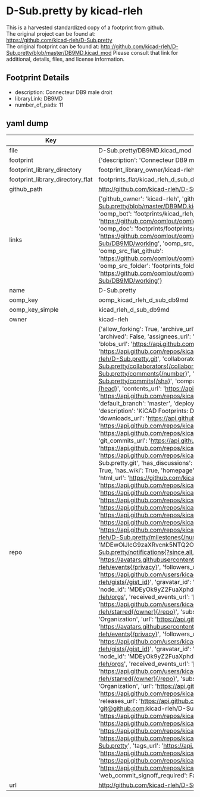 # D-Sub.pretty by kicad-rleh  
This is a harvested standardized copy of a footprint from github.  
The original project can be found at:  
https://github.com/kicad-rleh/D-Sub.pretty  
The original footprint can be found at:
http://github.com/kicad-rleh/D-Sub.pretty/blob/master/DB9MD.kicad_mod
Please consult that link for additional, details, files, and license information.  
## Footprint Details
* description: Connecteur DB9 male droit  
* libraryLink: DB9MD  
* number_of_pads: 11  
## yaml dump  
| Key | Value |  
| --- | --- |  
| file | D-Sub.pretty/DB9MD.kicad_mod |  
| footprint | {'description': 'Connecteur DB9 male droit', 'libraryLink': 'DB9MD', 'number_of_pads': 11} |  
| footprint_library_directory | footprint_library_owner/kicad-rleh_D-Sub.pretty |  
| footprint_library_directory_flat | footprints_flat/kicad_rleh_d_sub_db9md/working |  
| github_path | http://github.com/kicad-rleh/D-Sub.pretty/blob/master/DB9MD.kicad_mod |  
| links | {'github_owner': 'kicad-rleh', 'github_repo_name': 'D-Sub.pretty', 'github_src': 'http://github.com/kicad-rleh/D-Sub.pretty/blob/master/DB9MD.kicad_mod', 'github_src_repo': 'https://github.com/kicad-rleh/D-Sub.pretty', 'oomp_bot': 'footprints/kicad_rleh_d_sub_db9md/working', 'oomp_bot_github': 'https://github.com/oomlout/oomlout_oomp_footprint_bot/tree/main/footprints/kicad_rleh_d_sub_db9md/working', 'oomp_doc': 'footprints/footprints/kicad-rleh/D-Sub/DB9MD/working/', 'oomp_doc_github': 'https://github.com/oomlout/oomlout_oomp_footprint_doc/tree/main/footprints/footprints/kicad-rleh/D-Sub/DB9MD/working', 'oomp_src_flat': 'footprints_flat/footprints_flat/kicad_rleh_d_sub_db9md/working', 'oomp_src_flat_github': 'https://github.com/oomlout/oomlout_oomp_footprint_src/tree/main/footprints_flat/kicad_rleh_d_sub_db9md/working', 'oomp_src_folder': 'footprints_folder/footprints_folder/kicad-rleh/D-Sub/DB9MD/working', 'oomp_src_folder_github': 'https://github.com/oomlout/oomlout_oomp_footprint_src/tree/main/footprints_folder/kicad-rleh/D-Sub/DB9MD/working'} |  
| name | D-Sub.pretty |  
| oomp_key | oomp_kicad_rleh_d_sub_db9md |  
| oomp_key_simple | kicad_rleh_d_sub_db9md |  
| owner | kicad-rleh |  
| repo | {'allow_forking': True, 'archive_url': 'https://api.github.com/repos/kicad-rleh/D-Sub.pretty/{archive_format}{/ref}', 'archived': False, 'assignees_url': 'https://api.github.com/repos/kicad-rleh/D-Sub.pretty/assignees{/user}', 'blobs_url': 'https://api.github.com/repos/kicad-rleh/D-Sub.pretty/git/blobs{/sha}', 'branches_url': 'https://api.github.com/repos/kicad-rleh/D-Sub.pretty/branches{/branch}', 'clone_url': 'https://github.com/kicad-rleh/D-Sub.pretty.git', 'collaborators_url': 'https://api.github.com/repos/kicad-rleh/D-Sub.pretty/collaborators{/collaborator}', 'comments_url': 'https://api.github.com/repos/kicad-rleh/D-Sub.pretty/comments{/number}', 'commits_url': 'https://api.github.com/repos/kicad-rleh/D-Sub.pretty/commits{/sha}', 'compare_url': 'https://api.github.com/repos/kicad-rleh/D-Sub.pretty/compare/{base}...{head}', 'contents_url': 'https://api.github.com/repos/kicad-rleh/D-Sub.pretty/contents/{+path}', 'contributors_url': 'https://api.github.com/repos/kicad-rleh/D-Sub.pretty/contributors', 'created_at': '2017-06-26T16:44:58Z', 'default_branch': 'master', 'deployments_url': 'https://api.github.com/repos/kicad-rleh/D-Sub.pretty/deployments', 'description': 'KiCAD Footprints: D-Sub Connectors with mechanical dimensions on Silkscreen', 'disabled': False, 'downloads_url': 'https://api.github.com/repos/kicad-rleh/D-Sub.pretty/downloads', 'events_url': 'https://api.github.com/repos/kicad-rleh/D-Sub.pretty/events', 'fork': False, 'forks': 0, 'forks_count': 0, 'forks_url': 'https://api.github.com/repos/kicad-rleh/D-Sub.pretty/forks', 'full_name': 'kicad-rleh/D-Sub.pretty', 'git_commits_url': 'https://api.github.com/repos/kicad-rleh/D-Sub.pretty/git/commits{/sha}', 'git_refs_url': 'https://api.github.com/repos/kicad-rleh/D-Sub.pretty/git/refs{/sha}', 'git_tags_url': 'https://api.github.com/repos/kicad-rleh/D-Sub.pretty/git/tags{/sha}', 'git_url': 'git://github.com/kicad-rleh/D-Sub.pretty.git', 'has_discussions': False, 'has_downloads': True, 'has_issues': True, 'has_pages': False, 'has_projects': True, 'has_wiki': True, 'homepage': None, 'hooks_url': 'https://api.github.com/repos/kicad-rleh/D-Sub.pretty/hooks', 'html_url': 'https://github.com/kicad-rleh/D-Sub.pretty', 'id': 95468046, 'is_template': False, 'issue_comment_url': 'https://api.github.com/repos/kicad-rleh/D-Sub.pretty/issues/comments{/number}', 'issue_events_url': 'https://api.github.com/repos/kicad-rleh/D-Sub.pretty/issues/events{/number}', 'issues_url': 'https://api.github.com/repos/kicad-rleh/D-Sub.pretty/issues{/number}', 'keys_url': 'https://api.github.com/repos/kicad-rleh/D-Sub.pretty/keys{/key_id}', 'labels_url': 'https://api.github.com/repos/kicad-rleh/D-Sub.pretty/labels{/name}', 'language': None, 'languages_url': 'https://api.github.com/repos/kicad-rleh/D-Sub.pretty/languages', 'license': None, 'merges_url': 'https://api.github.com/repos/kicad-rleh/D-Sub.pretty/merges', 'milestones_url': 'https://api.github.com/repos/kicad-rleh/D-Sub.pretty/milestones{/number}', 'mirror_url': None, 'name': 'D-Sub.pretty', 'network_count': 0, 'node_id': 'MDEwOlJlcG9zaXRvcnk5NTQ2ODA0Ng==', 'notifications_url': 'https://api.github.com/repos/kicad-rleh/D-Sub.pretty/notifications{?since,all,participating}', 'open_issues': 0, 'open_issues_count': 0, 'organization': {'avatar_url': 'https://avatars.githubusercontent.com/u/21282019?v=4', 'events_url': 'https://api.github.com/users/kicad-rleh/events{/privacy}', 'followers_url': 'https://api.github.com/users/kicad-rleh/followers', 'following_url': 'https://api.github.com/users/kicad-rleh/following{/other_user}', 'gists_url': 'https://api.github.com/users/kicad-rleh/gists{/gist_id}', 'gravatar_id': '', 'html_url': 'https://github.com/kicad-rleh', 'id': 21282019, 'login': 'kicad-rleh', 'node_id': 'MDEyOk9yZ2FuaXphdGlvbjIxMjgyMDE5', 'organizations_url': 'https://api.github.com/users/kicad-rleh/orgs', 'received_events_url': 'https://api.github.com/users/kicad-rleh/received_events', 'repos_url': 'https://api.github.com/users/kicad-rleh/repos', 'site_admin': False, 'starred_url': 'https://api.github.com/users/kicad-rleh/starred{/owner}{/repo}', 'subscriptions_url': 'https://api.github.com/users/kicad-rleh/subscriptions', 'type': 'Organization', 'url': 'https://api.github.com/users/kicad-rleh'}, 'owner': {'avatar_url': 'https://avatars.githubusercontent.com/u/21282019?v=4', 'events_url': 'https://api.github.com/users/kicad-rleh/events{/privacy}', 'followers_url': 'https://api.github.com/users/kicad-rleh/followers', 'following_url': 'https://api.github.com/users/kicad-rleh/following{/other_user}', 'gists_url': 'https://api.github.com/users/kicad-rleh/gists{/gist_id}', 'gravatar_id': '', 'html_url': 'https://github.com/kicad-rleh', 'id': 21282019, 'login': 'kicad-rleh', 'node_id': 'MDEyOk9yZ2FuaXphdGlvbjIxMjgyMDE5', 'organizations_url': 'https://api.github.com/users/kicad-rleh/orgs', 'received_events_url': 'https://api.github.com/users/kicad-rleh/received_events', 'repos_url': 'https://api.github.com/users/kicad-rleh/repos', 'site_admin': False, 'starred_url': 'https://api.github.com/users/kicad-rleh/starred{/owner}{/repo}', 'subscriptions_url': 'https://api.github.com/users/kicad-rleh/subscriptions', 'type': 'Organization', 'url': 'https://api.github.com/users/kicad-rleh'}, 'private': False, 'pulls_url': 'https://api.github.com/repos/kicad-rleh/D-Sub.pretty/pulls{/number}', 'pushed_at': '2017-06-26T17:58:30Z', 'releases_url': 'https://api.github.com/repos/kicad-rleh/D-Sub.pretty/releases{/id}', 'size': 5, 'ssh_url': 'git@github.com:kicad-rleh/D-Sub.pretty.git', 'stargazers_count': 0, 'stargazers_url': 'https://api.github.com/repos/kicad-rleh/D-Sub.pretty/stargazers', 'statuses_url': 'https://api.github.com/repos/kicad-rleh/D-Sub.pretty/statuses/{sha}', 'subscribers_count': 2, 'subscribers_url': 'https://api.github.com/repos/kicad-rleh/D-Sub.pretty/subscribers', 'subscription_url': 'https://api.github.com/repos/kicad-rleh/D-Sub.pretty/subscription', 'svn_url': 'https://github.com/kicad-rleh/D-Sub.pretty', 'tags_url': 'https://api.github.com/repos/kicad-rleh/D-Sub.pretty/tags', 'teams_url': 'https://api.github.com/repos/kicad-rleh/D-Sub.pretty/teams', 'temp_clone_token': None, 'topics': [], 'trees_url': 'https://api.github.com/repos/kicad-rleh/D-Sub.pretty/git/trees{/sha}', 'updated_at': '2017-06-26T16:44:58Z', 'url': 'https://api.github.com/repos/kicad-rleh/D-Sub.pretty', 'visibility': 'public', 'watchers': 0, 'watchers_count': 0, 'web_commit_signoff_required': False} |  
| url | http://github.com/kicad-rleh/D-Sub.pretty |  

